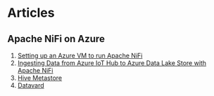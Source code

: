 # Articles

## Apache NiFi on Azure

1. [Setting up an Azure VM to run Apache NiFi](nifi-install-azure-vm.md)
2. [Ingesting Data from Azure IoT Hub to Azure Data Lake Store with Apache NiFi](nifi-iothub-adls.md)
3. [Hive Metastore](metastore.md)
4. [Datavard](datavard.md)

